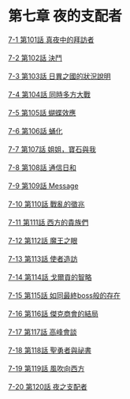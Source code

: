 # 第七章 夜的支配者


[7-1 第101話 真夜中的拜訪者](./7-1.md)
<br /><br />
[7-2 第102話 決鬥](./7-2.md)
<br /><br />
[7-3 第103話 日異之國的狀況說明](./7-3.md)
<br /><br />
[7-4 第104話 同時多方大戰](./7-4.md)
<br /><br />
[7-5 第105話 蝴蝶效應](./7-5.md)
<br /><br />
[7-6 第106話 蛹化](./7-6.md)
<br /><br />
[7-7 第107話 姐姐，寶石與我](./7-7.md)
<br /><br />
[7-8 第108話 通信日和](./7-8.md)
<br /><br />
[7-9 第109話 Message](./7-9.md)
<br /><br />
[7-10 第110話 戰亂的徵兆](./7-10.md)
<br /><br />
[7-11 第111話 西方的貴族們](./7-11.md)
<br /><br />
[7-12 第112話 魔王之眼](./7-12.md)
<br /><br />
[7-13 第113話 使者造訪](./7-13.md)
<br /><br />
[7-14 第114話 戈爾貢的智略](./7-14.md)
<br /><br />
[7-15 第115話 如同最終boss般的存在](./7-15.md)
<br /><br />
[7-16 第116話 傑克商會的結局](./7-16.md)
<br /><br />
[7-17 第117話 高峰會談](./7-17.md)
<br /><br />
[7-18 第118話 聖勇者與祕書](./7-18.md)
<br /><br />
[7-19 第119話 風吹向西方](./7-19.md)
<br /><br />
[7-20 第120話 夜之支配者](./7-20.md)
<br /><br />
    
